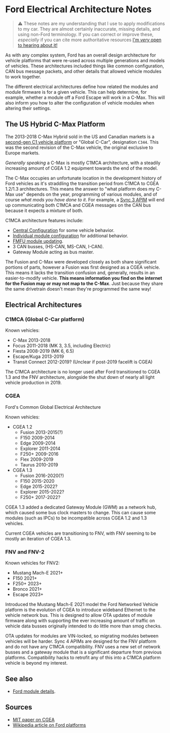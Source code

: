# Ford Electrical Architecture Notes

> ⚠️ These notes are my understanding that I use to apply modifications to my car. They are almost certainly inaccurate, missing details, and using non-Ford terminology. If you can correct or improve these, _especially_ if you can cite more authoritative resources [I'm _very_ open to hearing about it!](https://github.com/Cellivar/ford-c-max/issues/new/choose)

As with any complex system, Ford has an overall design architecture for vehicle platforms that were re-used across multiple generations and models of vehicles. These architectures included things like common configuration, CAN bus message packets, and other details that allowed vehicle modules to work together.

The different electrical architectures define how related the modules and module firmware is for a given vehicle. This can help determine, for example, whether a module off a Ford Escape will work in a C-Max. This will also inform you how to alter the configuration of vehicle modules when altering their settings.

## The US Hybrid C-Max Platform

The 2013-2018 C-Max Hybrid sold in the US and Canadian markets is a [second-gen C1 vehicle platform](https://en.m.wikipedia.org/wiki/Volvo_P1/Mazda_BK/Ford_Global_C-car_Platform) or "Global C-Car", designation `C344`. This was the second revision of the C-Max vehicle, the original exclusive to Europe markets.

_Generally speaking_ a C-Max is mostly C1MCA architecture, with a steadily increasing amount of CGEA 1.2 equipment towards the end of the model.

The C-Max occupies an unfortunate location in the development history of Ford vehicles as it's straddling the transition period from C1MCA to CGEA 1.2/1.3 architectures. This means the answer to "what platform does my C-Max use" depends on the year, programming of various modules, and of course _what mods you have done to it_. For example, a [Sync 3 APIM](./modules/APIM.md) will end up communicating both C1MCA and CGEA messages on the CAN bus because it expects a mixture of both.

C1MCA architecture features include:

* [Central Configuration](./modules/ford_module_config.md) for some vehicle behavior.
* [Individual module configuration](./modules/ford_module_config.md) for additional behavior.
* [FMFU module updating](./modules/ford_module_updating.md).
* 3 CAN busses, (HS-CAN, MS-CAN, I-CAN).
* Gateway Module acting as bus master.

The Fusion and C-Max were developed closely as both share significant portions of parts, however a Fusion was first designed as a CGEA vehicle. This means it lacks the transition confusion and, generally, results in an easier-to-modify vehicle. **This means information you find on the internet for the Fusion may or may not map to the C-Max**. Just because they share the same drivetrain doesn't mean they're programmed the same way!

## Electrical Architectures

### C1MCA (Global C-Car platform)

Known vehicles:

* C-Max 2013-2018
* Focus 2011-2018 (MK 3, 3.5, including Electric)
* Fiesta 2008-2019 (MK 6, 6.5)
* Escape/Kuga 2013-2019
* Transit Connect 2012-2019? (Unclear if post-2019 facelift is CGEA)

The C1MCA architecture is no longer used after Ford transitioned to CGEA 1.3 and the FNV architecture, alongside the shut down of nearly all light vehicle production in 2019.

### CGEA

Ford's Common Global Electrical Architecture

Known vehicles:

* CGEA 1.2
  * Fusion 2013-2015(?)
  * F150 2009-2014
  * Edge 2009-2014
  * Explorer 2011-2014
  * F250+ 2009-2016
  * Flex 2009-2019
  * Taurus 2010-2019
* CGEA 1.3
  * Fusion 2016-2020(?)
  * F150 2015-2020
  * Edge 2015-2022?
  * Explorer 2015-2022?
  * F250+ 2017-2022?

CGEA 1.3 added a dedicated Gateway Module (GWM) as a network hub, which caused some bus clock masters to change. This can cause some modules (such as IPCs) to be incompatible across CGEA 1.2 and 1.3 vehicles.

Current CGEA vehicles are transitioning to FNV, with FNV seeming to be mostly an iteration of CGEA 1.3.

### FNV and FNV-2

Known vehicles for FNV2:

* Mustang Mach-E 2021+
* F150 2021+
* F250+ 2023+
* Bronco 2021+
* Escape 2023+

Introduced the Mustang Mach-E 2021 model the Ford Networked Vehicle platform is the evolution of CGEA to introduce wideband Ethernet to the vehicle network bus. This is designed to allow OTA updates of module firmware along with supporting the ever increasing amount of traffic on vehicle data busses originally intended to do little more than smog checks.

OTA updates for modules are VIN-locked, so migrating modules between vehicles will be harder. Sync 4 APIMs are designed for the FNV platform and do not have any C1MCA compatibility. FNV uses a new set of network busses and a gateway module that is a significant departure from previous platforms. Compatibility hacks to retrofit any of this into a C1MCA platform vehicle is beyond my interest.

## See also

* [Ford module details](./modules/ford_module_overview.md).

## Sources

* [MIT paper on CGEA](https://dspace.mit.edu/handle/1721.1/59222)
* [Wikipedia article on Ford platforms](https://en.wikipedia.org/wiki/List_of_Ford_platforms)
